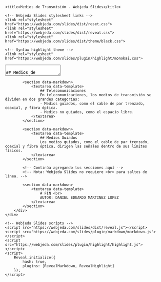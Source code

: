 <!doctype html>
<html lang="en">
<head>
    <meta charset="utf-8">
    <meta name="viewport" content="width=device-width, initial-scale=1.0, maximum-scale=1.0, user-scalable=no">

    <title>Medios de Transmisión - Webjeda Slides</title>

    <!-- Webjeda Slides stylesheet links -->
    <link rel="stylesheet" href="https://webjeda.com/slides/dist/reset.css">
    <link rel="stylesheet" href="https://webjeda.com/slides/dist/reveal.css">
    <link rel="stylesheet" href="https://webjeda.com/slides/dist/theme/black.css">

    <!-- Syntax highlight theme -->
    <link rel="stylesheet" href="https://webjeda.com/slides/plugin/highlight/monokai.css">
</head>
<body>
    <div class="reveal">
        <div class="slides">
            <!-- Contenido de las diapositivas -->
            <section data-markdown>
                <textarea data-template>
                    ## Medios de Transmisión
                    Se define en términos generales como cualquier cosa que pueda llevar información desde una fuente a un destino.
                    <br> Ejemplo: el medio de transmisión para dos personas que conversan es el aire.
                    <img src="imagenes/1.png" alt="">
                </textarea>
            </section>

            <section data-markdown>
                <textarea data-template>
                    ## Telecomunicaciones
                    En telecomunicaciones, los medios de transmisión se dividen en dos grandes categorías:
                    - Medios guiados, como el cable de par trenzado, coaxial, y fibra óptica.
                    - Medios no guiados, como el espacio libre.
                </textarea>
            </section>

            <section data-markdown>
                <textarea data-template>
                    ## Medios Guiados
                    Los medios guiados, como el cable de par trenzado, coaxial y fibra óptica, dirigen las señales dentro de sus límites físicos.
                </textarea>
            </section>

            <!-- Continúa agregando tus secciones aquí -->
            <!-- Nota: Webjeda Slides no requiere <br> para saltos de línea. -->
            
            <section data-markdown>
                <textarea data-template>
                    # FIN <br>
                    AUTOR: DANIEL EDUARDO MARTINEZ LOPEZ
                </textarea>
            </section>
        </div>
    </div>

    <!-- Webjeda Slides scripts -->
    <script src="https://webjeda.com/slides/dist/reveal.js"></script>
    <script src="https://webjeda.com/slides/plugin/markdown/markdown.js"></script>
    <script src="https://webjeda.com/slides/plugin/highlight/highlight.js"></script>
    <script>
        Reveal.initialize({
            hash: true,
            plugins: [RevealMarkdown, RevealHighlight]
        });
    </script>
</body>
</html>
